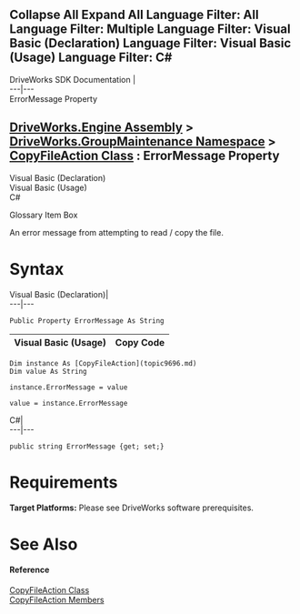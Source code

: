 Collapse All Expand All Language Filter: All  Language Filter: Multiple  Language Filter: Visual Basic (Declaration) Language Filter: Visual Basic (Usage) Language Filter: C#  
---  
DriveWorks SDK Documentation  |   
---|---  
ErrorMessage Property   
  
[DriveWorks.Engine Assembly](topic2156.md) > [DriveWorks.GroupMaintenance Namespace](topic9628.md) > [CopyFileAction Class](topic9696.md) : ErrorMessage Property  
---  
  
Visual Basic (Declaration)    
Visual Basic (Usage)    
C# 

Glossary Item Box

An error message from attempting to read / copy the file. 

# Syntax

Visual Basic (Declaration)|   
---|---  
      
    
    Public Property ErrorMessage As String  
  
Visual Basic (Usage)| Copy Code  
---|---  
      
    
    Dim instance As [CopyFileAction](topic9696.md)
    Dim value As String
     
    instance.ErrorMessage = value
     
    value = instance.ErrorMessage  
  
C#|   
---|---  
      
    
    public string ErrorMessage {get; set;}  
  
# Requirements

**Target Platforms:** Please see DriveWorks software prerequisites.

# See Also

#### Reference

[CopyFileAction Class](topic9696.md)   
[CopyFileAction Members](topic9697.md)


